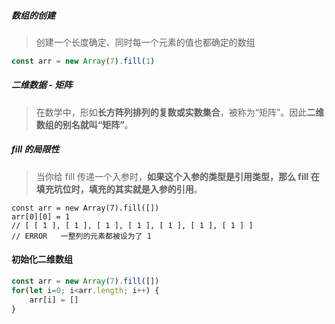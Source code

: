 

##### 数组的创建

> 创建一个长度确定、同时每一个元素的值也都确定的数组

```js
const arr = new Array(7).fill(1)
```

##### 二维数据 - 矩阵

> 在数学中，形如**长方阵列排列的复数或实数集合**，被称为“矩阵”。因此**二维数组的别名就叫“矩阵”**。

##### fill 的局限性

> 当你给 fill 传递一个入参时，**如果这个入参的类型是引用类型，那么 fill 在填充坑位时，填充的其实就是入参的引用**。

```JS
const arr = new Array(7).fill([])
arr[0][0] = 1
// [ [ 1 ], [ 1 ], [ 1 ], [ 1 ], [ 1 ], [ 1 ], [ 1 ] ]
// ERROR   一整列的元素都被设为了 1  
```

#### 初始化二维数组

```js
const arr = new Array(7).fill([])
for(let i=0; i<arr.length; i++) {
    arr[i] = []
}
```

